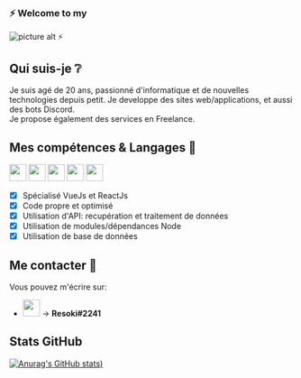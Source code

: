### ⚡ Welcome to my 
![picture alt](https://softalead.net/wp-content/uploads/2020/01/Download-Github-2020.jpg "Title is optional") ⚡


## Qui suis-je ❔ ##
Je suis agé de 20 ans, passionné d'informatique et de nouvelles technologies depuis petit. 
Je developpe des sites web/applications, et aussi des bots Discord.<br>
Je propose également des services en Freelance.


## Mes compétences & Langages 🚀 ##



<img height="30" src="https://img.shields.io/badge/JavaScript-F7DF1E?style=for-the-badge&logo=javascript&logoColor=black"> <img height="30" src="https://img.shields.io/badge/TypeScript-blue.svg?style=for-the-badge&logo=typescript&logoColor=white"> <img height="30" src="https://img.shields.io/badge/Node.js-339933?style=for-the-badge&logo=nodedotjs&logoColor=white"> <img height="30" src="https://img.shields.io/badge/npm-CB3837?style=for-the-badge&logo=npm&logoColor=white"> <img height="30" src="https://img.shields.io/badge/VSCode-222244.svg?style=for-the-badge&logo=visualstudiocode&logoColor=blue">

- [x] Spécialisé VueJs et ReactJs
- [x] Code propre et optimisé
- [x] Utilisation d'API: recupération et traitement de données
- [x] Utilisation de modules/dépendances Node 
- [x] Utilisation de base de données

## Me contacter 💬 ##
Vous pouvez m'écrire sur:
- <img height="30" src="https://img.shields.io/badge/Discord-7289da.svg?style=for-the-badge&logo=discord&logoColor=white"> → **Resoki#2241**


## Stats GitHub ##
[![Anurag's GitHub stats](https://github-readme-stats.vercel.app/api?username=Resoki&theme=radical))](https://github.com/anuraghazra/github-readme-stats)


<!--
**Resoki/Resoki** is a ✨ _special_ ✨ repository because its `README.md` (this file) appears on your GitHub profile.


Here are some ideas to get you started:

- 🔭 I’m currently working on ...
- 🌱 I’m currently learning ...
- 👯 I’m looking to collaborate on ...
- 🤔 I’m looking for help with ...
- 💬 Ask me about ...
- 📫 How to reach me: ...
- 😄 Pronouns: ...
- ⚡ Fun fact: ...
-->
